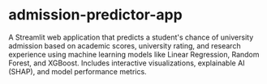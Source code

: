 # admission-predictor-app
A Streamlit web application that predicts a student's chance of university admission based on academic scores, university rating, and research experience using machine learning models like Linear Regression, Random Forest, and XGBoost. Includes interactive visualizations, explainable AI (SHAP), and model performance metrics.
